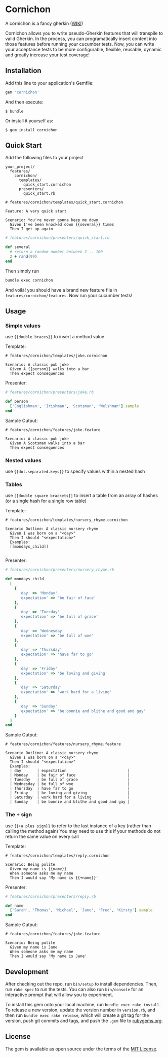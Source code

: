 # Cornichon

A cornichon is a fancy gherkin ([WIKI](https://en.wikipedia.org/wiki/Pickled_cucumber#Cornichon))

Cornichon allows you to write pseudo-Gherkin features that will transpile to valid Gherkin. In the process, you can programatically insert content into those features before running your cucumber tests. Now, you can write your acceptance tests to be more configurable, flexible, reusable, dynamic and greatly increase your test coverage!

## Installation

Add this line to your application's Gemfile:

```ruby
gem 'cornichon'
```

And then execute:

    $ bundle

Or install it yourself as:

    $ gem install cornichon

## Quick Start

Add the following files to your project
```
your_project/
  features/
    cornichon/
      templates/
        quick_start.cornichon
      presenters/
        quick_start.rb
```

```feature
# features/cornichon/templates/quick_start.cornichon

Feature: A very quick start

Scenario: You're never gonna keep me down
  Given I've been knocked down {{several}} times
  Then I get up again
```

```rb
# features/cornichon/presenters/quick_start.rb

def several
  # return a random number between 2 .. 100
  2 + rand(99)
end
```

Then simply run
```sh
bundle exec cornichon
```

And voilà! you should have a brand new feature file in `features/cornichon/features`.
Now run your cucumber tests!

## Usage

### Simple values

use `{{double braces}}` to insert a method value

Template:
```feature
# features/cornichon/templates/joke.cornichon

Scenario: A classic pub joke
  Given A {{person}} walks into a bar
  Then expect consequences
```
Presenter:
```rb
# features/cornichon/presenters/joke.rb

def person
  ['Englishman', 'Irishman', 'Scotsman', 'Welshman'].sample
end
```
Sample Output:
```feature
# features/cornichon/features/joke.feature

Scenario: A classic pub joke
  Given A Scotsman walks into a bar
  Then expect consequences
```

### Nested values

use `{{dot.separated.keys}}` to specify values within a nested hash

### Tables

use `[[double square brackets]]` to insert a table from an array of hashes (or a single hash for a single row table)

Template:
```feature
# features/cornichon/templates/nursery_rhyme.cornichon

Scenario Outline: A classic nursery rhyme
  Given I was born on a "<day>"
  Then I should "<expectation>"
  Examples:
  [[mondays_child]]
  
```
Presenter:
```rb
# features/cornichon/presenters/nursery_rhyme.rb

def mondays_child
  [
    {
      'day' => 'Monday'
      'expectation' => 'be fair of face'
    },
    {
      'day' => 'Tuesday'
      'expectation' => 'be full of grace'
    },
    {
      'day' => 'Wednesday'
      'expectation' => 'be full of woe'
    },
    {
      'day' => 'Thursday'
      'expectation' => 'have far to go'
    },
    {
      'day' => 'Friday'
      'expectation' => 'be loving and giving'
    },
    {
      'day' => 'Saturday'
      'expectation' => 'work hard for a living'
    },
    {
      'day' => 'Sunday'
      'expectation' => 'be bonnie and blithe and good and gay'
    }
  ]
end
```
Sample Output:
```feature
# features/cornichon/features/nursery_rhyme.feature

Scenario Outline: A classic nursery rhyme
  Given I was born on a "<day>"
  Then I should "<expectation>"
  Examples:
  | day       | expectation                           |
  | Monday    | be fair of face                       |
  | Tuesday   | be full of grace                      |
  | Wednesday | be full of woe                        |
  | Thursday  | have far to go                        |
  | Friday    | be loving and giving                  |
  | Saturday  | work hard for a living                |
  | Sunday    | be bonnie and blithe and good and gay |
```

### The + sign

use `{{+a plus sign}}` to refer to the last instance of a key (rather than calling the method again)
You may need to use this if your methods do not return the same value on every call

Template:
```feature
# features/cornichon/templates/reply.cornichon

Scenario: Being polite
  Given my name is {{name}}
  When someone asks me my name
  Then I would say 'My name is {{+name}}'
```
Presenter:
```rb
# features/cornichon/presenters/reply.rb

def name
  ['Sarah', 'Thomas', 'Michael', 'Jane', 'Fred', 'Kirsty'].sample
end
```
Sample Output:
```feature
# features/cornichon/features/joke.feature

Scenario: Being polite
  Given my name is Jane
  When someone asks me my name
  Then I would say 'My name is Jane'
```

## Development

After checking out the repo, run `bin/setup` to install dependencies. Then, run `rake spec` to run the tests. You can also run `bin/console` for an interactive prompt that will allow you to experiment.

To install this gem onto your local machine, run `bundle exec rake install`. To release a new version, update the version number in `version.rb`, and then run `bundle exec rake release`, which will create a git tag for the version, push git commits and tags, and push the `.gem` file to [rubygems.org](https://rubygems.org).

## License

The gem is available as open source under the terms of the [MIT License](http://opensource.org/licenses/MIT).

